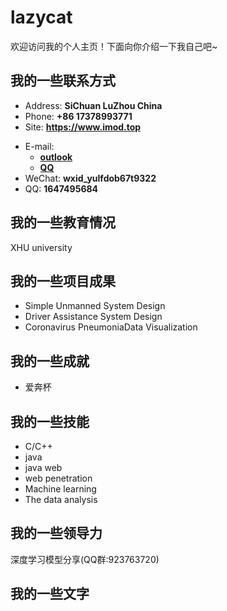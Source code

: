 # lazycat

欢迎访问我的个人主页！下面向你介绍一下我自己吧~

<!-- slide -->

## 我的一些联系方式

- Address: **SiChuan LuZhou China**
- Phone: **+86 17378993771**
- Site: **<https://www.imod.top>**

<!-- slide vertical=true -->

- E-mail:
  - **[outlook](mailto:verylazycat@outlook.com)**
  - **[QQ](mailto:1647495684@qq.com)**
- WeChat: **wxid_yulfdob67t9322**
- QQ: **1647495684**

<!-- slide -->

## 我的一些教育情况

<!-- slide vertical=true -->

XHU university

<!-- slide -->

## 我的一些项目成果

<!-- slide vertical=true -->

- Simple Unmanned System Design
- Driver Assistance System Design
- Coronavirus PneumoniaData Visualization

<!-- slide -->

## 我的一些成就

<!-- slide vertical=true -->

- 爱奔杯


<!-- slide vertical=true -->



<!-- slide -->

## 我的一些技能

<!-- slide vertical=true -->

- C/C++
- java
- java web
- web penetration
- Machine learning
- The data analysis

<!-- slide vertical=true -->



<!-- slide -->

## 我的一些领导力

深度学习模型分享(QQ群:923763720)

<!-- slide -->

## 我的一些文字



<!-- slide vertical=true -->

